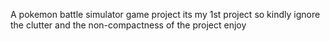 A pokemon battle simulator game project
its my 1st project so kindly ignore the clutter and the non-compactness of the project
enjoy
